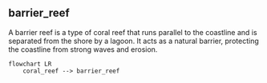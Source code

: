 ## barrier_reef
A barrier reef is a type of coral reef that runs parallel to the coastline and is separated from the shore by a lagoon. It acts as a natural barrier, protecting the coastline from strong waves and erosion.


```mermaid
flowchart LR
    coral_reef --> barrier_reef

```
